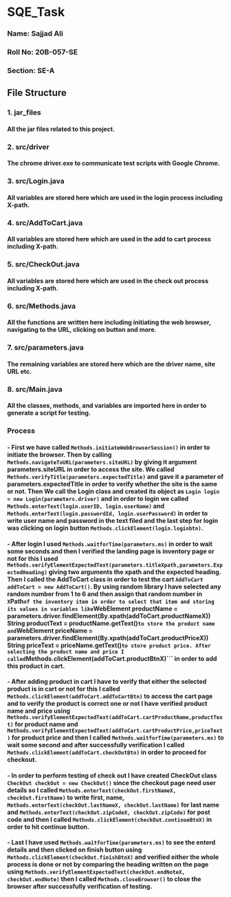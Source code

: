 # SQE_Task

### Name: Sajjad Ali
### Roll No: 20B-057-SE
### Section: SE-A

## File Structure 

### 1. jar_files
#### All the jar files related to this project.

### 2. src/driver
#### The chrome driver.exe to communicate test scripts with Google Chrome.

### 3. src/Login.java
#### All variables are stored here which are used in the login process including X-path.

### 4. src/AddToCart.java
#### All variables are stored here which are used in the add to cart process including X-path.

### 5. src/CheckOut.java
#### All variables are stored here which are used in the check out process including X-path.

### 6. src/Methods.java
#### All the functions are written here including initiating the web browser, navigating to the URL, clicking on button and more.

### 7. src/parameters.java
#### The remaining variables are stored here which are the driver name, site URL etc. 

### 8. src/Main.java
#### All the classes, methods, and variables are imported here in order to generate a script for testing.

### Process
#### - First we have called ```Methods.initiateWebBrowserSession()``` in order to initiate the browser. Then by calling ```Methods.navigateToURL(parameters.siteURL)``` by giving it argument parameters.siteURL in order to access the site. We called ```Methods.verifyTitle(parameters.expectedTitle)``` and gave it a parameter of parameters.expectedTitle in order to verify whether the site is the same or not. Then We call the Login class and created its object as ```Login login = new Login(parameters.driver)``` and in order to login we called ```Methods.enterText(login.userID, login.userName)``` and ```Methods.enterText(login.passwordId, login.userPassword)``` in order to write user name and password in the text filed and the last step for login was clicking on login button ```Methods.clickElement(login.loginbtn)```.

#### - After login I used ```Methods.waitforTime(parameters.ms)``` in order to wait some seconds and then I verified the landing page is inventory page or not for this I used ```Methods.verifyElementExpectedText(parameters.titleXpath,parameters.ExpectedHeading)``` giving two arguments the xpath and the expected heading. Then I called the AddToCart class in order to test the cart ```AddToCart addToCart = new AddToCart()```. By using random library I have selected any random number from 1 to 6 and then assign that random number in ```X```Path``` of the inventory item in order to select that item and storing its values in variables like ```WebElement productName = parameters.driver.findElement(By.xpath(addToCart.productNameX))``` ```String productText = productName.getText()``` to store the product name and ```WebElement priceName = parameters.driver.findElement(By.xpath(addToCart.productPriceX))``` ```String priceText = priceName.getText()``` to store product price. After selecting the product name and price I called ```Methods.clickElement(addToCart.productBtnX)``` in order to add this product in cart.

#### - After adding product in cart I have to verify that either the selected product is in cart or not for this I called ```Methods.clickElement(addToCart.addToCartBtn)``` to access the cart page and to verify the product is correct one or not I have verified product name and price using ```Methods.verifyElementExpectedText(addToCart.cartProductName,productText)``` for product name and ```Methods.verifyElementExpectedText(addToCart.cartProductPrice,priceText)``` for product price and then I called ```Methods.waitforTime(parameters.ms)``` to wait some second and after successfully verification I called ```Methods.clickElement(addToCart.checkOutBtn)``` in order to proceed for checkout.

#### - In order to perform testing of check out I have created CheckOut class ```CheckOut checkOut = new CheckOut()``` since the checkout page need user details so I called ```Methods.enterText(checkOut.firstNameX, checkOut.firstName)``` to write first, name, ```Methods.enterText(checkOut.lastNameX, checkOut.lastName)``` for last name and ```Methods.enterText(checkOut.zipCodeX, checkOut.zipCode)``` for post code and then I called ```Methods.clickElement(checkOut.continueBtnX)``` in order to hit continue button.

#### - Last I have used ```Methods.waitforTime(parameters.ms)``` to see the enterd details and then clicked on finish button using ```Methods.clickElement(checkOut.finishBtnX)``` and verified either the whole process is done or not by comparing the heading written on the page using ```Methods.verifyElementExpectedText(checkOut.endNoteX, checkOut.endNote)``` then I called ```Methods.closeBrowser()``` to close the browser after successfully verification of testing.
